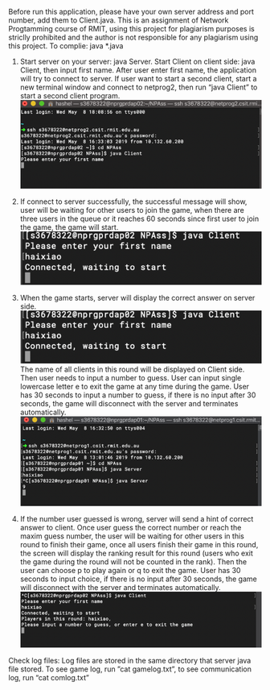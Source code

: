 Before run this application, please have your own server address and port number, add them to Client.java.
This is an assignment of Network Progtamming course of RMIT, using this project for plagiarism purposes is striclly prohibited and the author is not responsible for any plagiarism using this project.
To complie: java *.java

1.	Start server on your server: java Server. Start Client on client side: java Client, then input first name. After user enter first name, the application will try to connect to server. If user want to start a second client, start a new terminal window and connect to netprog2, then run “java Client” to start a second client program.
 ![alt text](https://github.com/dhx2261/dhximages/blob/master/NP2.png)

2.	If connect to server successfully, the successful message will show, user will be waiting for other users to join the game, when there are three users in the queue or it reaches 60 seconds since first user to join the game, the game will start.
![alt text](https://github.com/dhx2261/dhximages/blob/master/NP3.png)
 
3.	When the game starts, server will display the correct answer on server side. 
![alt text](https://github.com/dhx2261/dhximages/blob/master/NP3.png)
The name of all clients in this round will be displayed on Client side.
Then user needs to input a number to guess. User can input single lowercase letter e to exit the game at any time during the game. User has 30 seconds to input a number to guess, if there is no input after 30 seconds, the game will disconnect with the server and terminates automatically.
![alt text](https://github.com/dhx2261/dhximages/blob/master/NP4.png)
 
4.	If the number user guessed is wrong, server will send a hint of correct answer to client. Once user guess the correct number or reach the maxim guess number, the user will be waiting for other users in this round to finish their game, once all users finish their game in this round, the screen will display the ranking result for this round (users who exit the game during the round will not be counted in the rank). Then the user can choose p to play again or q to exit the game. User has 30 seconds to input choice, if there is no input after 30 seconds, the game will disconnect with the server and terminates automatically.
![alt text](https://github.com/dhx2261/dhximages/blob/master/NP5.png)

Check log files:
Log files are stored in the same directory that server java file stored. To see game log, run ”cat gamelog.txt”, to see communication log, run “cat comlog.txt”
